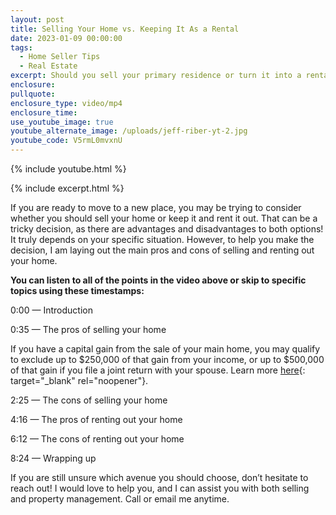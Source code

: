 ```yaml
---
layout: post
title: Selling Your Home vs. Keeping It As a Rental
date: 2023-01-09 00:00:00
tags:
  - Home Seller Tips
  - Real Estate
excerpt: Should you sell your primary residence or turn it into a rental property?
enclosure:
pullquote:
enclosure_type: video/mp4
enclosure_time:
use_youtube_image: true
youtube_alternate_image: /uploads/jeff-riber-yt-2.jpg
youtube_code: V5rmL0mvxnU
---
```

{% include youtube.html %}

{% include excerpt.html %}

If you are ready to move to a new place, you may be trying to consider whether you should sell your home or keep it and rent it out. That can be a tricky decision, as there are advantages and disadvantages to both options\! It truly depends on your specific situation. However, to help you make the decision, I am laying out the main pros and cons of selling and renting out your home.&nbsp;

**You can listen to all of the points in the video above or skip to specific topics using these timestamps:&nbsp;**

0:00 — Introduction&nbsp;

0:35 — The pros of selling your home&nbsp;

If you have a capital gain from the sale of your main home, you may qualify to exclude up to $250,000 of that gain from your income, or up to $500,000 of that gain if you file a joint return with your spouse. Learn more [here](https://www.irs.gov/taxtopics/tc701){: target="_blank" rel="noopener"}.

2:25 — The cons of selling your home&nbsp;

4:16 — The pros of renting out your home&nbsp;

6:12 — The cons of renting out your home&nbsp;

8:24 — Wrapping up&nbsp;

If you are still unsure which avenue you should choose, don’t hesitate to reach out\! I would love to help you, and I can assist you with both selling and property management. Call or email me anytime.